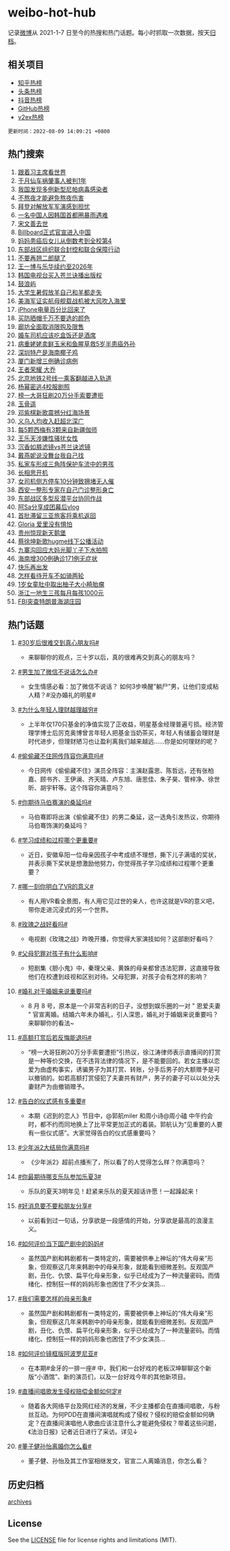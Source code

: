 # weibo-hot-hub

记录[微博](https://www.weibo.com)从 2021-1-7 日至今的热搜和热门话题。每小时抓取一次数据，按天[归档](archives)。

## 相关项目

- [知乎热榜](https://github.com/lonnyzhang423/zhihu-hot-hub)
- [头条热榜](https://github.com/lonnyzhang423/toutiao-hot-hub)
- [抖音热榜](https://github.com/lonnyzhang423/douyin-hot-hub)
- [GitHub热榜](https://github.com/lonnyzhang423/github-hot-hub)
- [v2ex热榜](https://github.com/lonnyzhang423/v2ex-hot-hub)


`更新时间：2022-08-09 14:09:21 +0800`

## 热门搜索

1. [跟着习主席看世界](https://m.weibo.cn/search?containerid=100103type%3D1%26t%3D10%26q%3D%23%E8%B7%9F%E7%9D%80%E4%B9%A0%E4%B8%BB%E5%B8%AD%E7%9C%8B%E4%B8%96%E7%95%8C%23&stream_entry_id=51&isnewpage=1&extparam=seat%3D1%26cate%3D10103%26dgr%3D0%26filter_type%3Drealtimehot%26pos%3D0%26c_type%3D51%26display_time%3D1660025361%26pre_seqid%3D16600253610100401776&luicode=10000011&lfid=106003type%253D25%2526t%253D3%2526disable_hot%253D1%2526filter_type%253Drealtimehot)
1. [于月仙车祸肇事人被判1年](https://m.weibo.cn/search?containerid=100103type%3D1%26t%3D10%26q%3D%23%E4%BA%8E%E6%9C%88%E4%BB%99%E8%BD%A6%E7%A5%B8%E8%82%87%E4%BA%8B%E4%BA%BA%E8%A2%AB%E5%88%A41%E5%B9%B4%23&stream_entry_id=31&isnewpage=1&extparam=seat%3D1%26lcate%3D5001%26realpos%3D1%26filter_type%3Drealtimehot%26dgr%3D0%26c_type%3D31%26cate%3D0%26pos%3D0%26flag%3D2%26display_time%3D1660025361%26pre_seqid%3D16600253610100401776&luicode=10000011&lfid=106003type%253D25%2526t%253D3%2526disable_hot%253D1%2526filter_type%253Drealtimehot)
1. [我国发现多例新型尼帕病毒感染者](https://m.weibo.cn/search?containerid=100103type%3D1%26t%3D10%26q%3D%23%E6%88%91%E5%9B%BD%E5%8F%91%E7%8E%B0%E5%A4%9A%E4%BE%8B%E6%96%B0%E5%9E%8B%E5%B0%BC%E5%B8%95%E7%97%85%E6%AF%92%E6%84%9F%E6%9F%93%E8%80%85%23&stream_entry_id=31&isnewpage=1&extparam=seat%3D1%26lcate%3D5001%26realpos%3D2%26filter_type%3Drealtimehot%26dgr%3D0%26c_type%3D31%26cate%3D0%26pos%3D1%26flag%3D0%26display_time%3D1660025361%26pre_seqid%3D16600253610100401776&luicode=10000011&lfid=106003type%253D25%2526t%253D3%2526disable_hot%253D1%2526filter_type%253Drealtimehot)
1. [不熬夜才能避免熬夜伤害](https://m.weibo.cn/search?containerid=100103type%3D1%26t%3D10%26q%3D%23%E4%B8%8D%E7%86%AC%E5%A4%9C%E6%89%8D%E8%83%BD%E9%81%BF%E5%85%8D%E7%86%AC%E5%A4%9C%E4%BC%A4%E5%AE%B3%23&stream_entry_id=31&isnewpage=1&extparam=seat%3D1%26lcate%3D5001%26realpos%3D3%26filter_type%3Drealtimehot%26dgr%3D0%26c_type%3D31%26cate%3D0%26pos%3D2%26flag%3D0%26display_time%3D1660025361%26pre_seqid%3D16600253610100401776&luicode=10000011&lfid=106003type%253D25%2526t%253D3%2526disable_hot%253D1%2526filter_type%253Drealtimehot)
1. [拜登对解放军军演感到担忧](https://m.weibo.cn/search?containerid=100103type%3D1%26t%3D10%26q%3D%23%E6%8B%9C%E7%99%BB%E5%AF%B9%E8%A7%A3%E6%94%BE%E5%86%9B%E5%86%9B%E6%BC%94%E6%84%9F%E5%88%B0%E6%8B%85%E5%BF%A7%23&stream_entry_id=31&isnewpage=1&extparam=seat%3D1%26lcate%3D5001%26realpos%3D4%26filter_type%3Drealtimehot%26dgr%3D0%26c_type%3D31%26cate%3D0%26pos%3D3%26flag%3D1%26display_time%3D1660025361%26pre_seqid%3D16600253610100401776&luicode=10000011&lfid=106003type%253D25%2526t%253D3%2526disable_hot%253D1%2526filter_type%253Drealtimehot)
1. [一名中国人因韩国首都圈暴雨遇难](https://m.weibo.cn/search?containerid=100103type%3D1%26t%3D10%26q%3D%23%E4%B8%80%E5%90%8D%E4%B8%AD%E5%9B%BD%E4%BA%BA%E5%9B%A0%E9%9F%A9%E5%9B%BD%E9%A6%96%E9%83%BD%E5%9C%88%E6%9A%B4%E9%9B%A8%E9%81%87%E9%9A%BE%23&stream_entry_id=31&isnewpage=1&extparam=seat%3D1%26lcate%3D5001%26realpos%3D5%26filter_type%3Drealtimehot%26dgr%3D0%26c_type%3D31%26cate%3D0%26pos%3D4%26flag%3D0%26display_time%3D1660025361%26pre_seqid%3D16600253610100401776&luicode=10000011&lfid=106003type%253D25%2526t%253D3%2526disable_hot%253D1%2526filter_type%253Drealtimehot)
1. [宋文善去世](https://m.weibo.cn/search?containerid=100103type%3D1%26t%3D10%26q%3D%23%E5%AE%8B%E6%96%87%E5%96%84%E5%8E%BB%E4%B8%96%23&stream_entry_id=31&isnewpage=1&extparam=seat%3D1%26lcate%3D5001%26realpos%3D6%26filter_type%3Drealtimehot%26dgr%3D0%26c_type%3D31%26cate%3D0%26pos%3D5%26flag%3D1%26display_time%3D1660025361%26pre_seqid%3D16600253610100401776&luicode=10000011&lfid=106003type%253D25%2526t%253D3%2526disable_hot%253D1%2526filter_type%253Drealtimehot)
1. [Billboard正式官宣进入中国](https://m.weibo.cn/search?containerid=100103type%3D1%26t%3D10%26q%3D%23Billboard%E6%AD%A3%E5%BC%8F%E5%AE%98%E5%AE%A3%E8%BF%9B%E5%85%A5%E4%B8%AD%E5%9B%BD%23&stream_entry_id=31&isnewpage=1&extparam=seat%3D1%26lcate%3D5001%26realpos%3D7%26filter_type%3Drealtimehot%26dgr%3D0%26c_type%3D31%26cate%3D0%26pos%3D6%26flag%3D0%26display_time%3D1660025361%26pre_seqid%3D16600253610100401776&luicode=10000011&lfid=106003type%253D25%2526t%253D3%2526disable_hot%253D1%2526filter_type%253Drealtimehot)
1. [妈妈患癌后女儿从倒数考到全校第4](https://m.weibo.cn/search?containerid=100103type%3D1%26t%3D10%26q%3D%23%E5%A6%88%E5%A6%88%E6%82%A3%E7%99%8C%E5%90%8E%E5%A5%B3%E5%84%BF%E4%BB%8E%E5%80%92%E6%95%B0%E8%80%83%E5%88%B0%E5%85%A8%E6%A0%A1%E7%AC%AC4%23&stream_entry_id=31&isnewpage=1&extparam=seat%3D1%26lcate%3D5001%26realpos%3D8%26filter_type%3Drealtimehot%26dgr%3D0%26c_type%3D31%26cate%3D0%26pos%3D7%26flag%3D0%26display_time%3D1660025361%26pre_seqid%3D16600253610100401776&luicode=10000011&lfid=106003type%253D25%2526t%253D3%2526disable_hot%253D1%2526filter_type%253Drealtimehot)
1. [东部战区组织联合封控和联合保障行动](https://m.weibo.cn/search?containerid=100103type%3D1%26t%3D10%26q%3D%23%E4%B8%9C%E9%83%A8%E6%88%98%E5%8C%BA%E7%BB%84%E7%BB%87%E8%81%94%E5%90%88%E5%B0%81%E6%8E%A7%E5%92%8C%E8%81%94%E5%90%88%E4%BF%9D%E9%9A%9C%E8%A1%8C%E5%8A%A8%23&stream_entry_id=31&isnewpage=1&extparam=seat%3D1%26lcate%3D5001%26realpos%3D9%26filter_type%3Drealtimehot%26dgr%3D0%26c_type%3D31%26cate%3D0%26pos%3D8%26flag%3D1%26display_time%3D1660025361%26pre_seqid%3D16600253610100401776&luicode=10000011&lfid=106003type%253D25%2526t%253D3%2526disable_hot%253D1%2526filter_type%253Drealtimehot)
1. [不要再翘二郎腿了](https://m.weibo.cn/search?containerid=100103type%3D1%26t%3D10%26q%3D%23%E4%B8%8D%E8%A6%81%E5%86%8D%E7%BF%98%E4%BA%8C%E9%83%8E%E8%85%BF%E4%BA%86%23&stream_entry_id=31&isnewpage=1&extparam=seat%3D1%26lcate%3D5001%26realpos%3D10%26filter_type%3Drealtimehot%26dgr%3D0%26c_type%3D31%26cate%3D0%26pos%3D9%26flag%3D0%26display_time%3D1660025361%26pre_seqid%3D16600253610100401776&luicode=10000011&lfid=106003type%253D25%2526t%253D3%2526disable_hot%253D1%2526filter_type%253Drealtimehot)
1. [王一博与乐华续约至2026年](https://m.weibo.cn/search?containerid=100103type%3D1%26t%3D10%26q%3D%23%E7%8E%8B%E4%B8%80%E5%8D%9A%E4%B8%8E%E4%B9%90%E5%8D%8E%E7%BB%AD%E7%BA%A6%E8%87%B32026%E5%B9%B4%23&stream_entry_id=31&isnewpage=1&extparam=seat%3D1%26lcate%3D5001%26realpos%3D11%26filter_type%3Drealtimehot%26dgr%3D0%26c_type%3D31%26cate%3D0%26pos%3D10%26flag%3D0%26display_time%3D1660025361%26pre_seqid%3D16600253610100401776&luicode=10000011&lfid=106003type%253D25%2526t%253D3%2526disable_hot%253D1%2526filter_type%253Drealtimehot)
1. [韩国电视台买入苍兰诀播出版权](https://m.weibo.cn/search?containerid=100103type%3D1%26t%3D10%26q%3D%23%E9%9F%A9%E5%9B%BD%E7%94%B5%E8%A7%86%E5%8F%B0%E4%B9%B0%E5%85%A5%E8%8B%8D%E5%85%B0%E8%AF%80%E6%92%AD%E5%87%BA%E7%89%88%E6%9D%83%23&stream_entry_id=31&isnewpage=1&extparam=seat%3D1%26lcate%3D5001%26realpos%3D12%26filter_type%3Drealtimehot%26dgr%3D0%26c_type%3D31%26cate%3D0%26pos%3D11%26flag%3D1%26display_time%3D1660025361%26pre_seqid%3D16600253610100401776&luicode=10000011&lfid=106003type%253D25%2526t%253D3%2526disable_hot%253D1%2526filter_type%253Drealtimehot)
1. [鼓浪屿](https://m.weibo.cn/search?containerid=100103type%3D1%26t%3D10%26q%3D%E9%BC%93%E6%B5%AA%E5%B1%BF&stream_entry_id=31&isnewpage=1&extparam=seat%3D1%26lcate%3D5001%26realpos%3D13%26filter_type%3Drealtimehot%26dgr%3D0%26c_type%3D31%26cate%3D0%26pos%3D12%26flag%3D1%26display_time%3D1660025361%26pre_seqid%3D16600253610100401776&luicode=10000011&lfid=106003type%253D25%2526t%253D3%2526disable_hot%253D1%2526filter_type%253Drealtimehot)
1. [大学生暑假放羊自己和羊都走失](https://m.weibo.cn/search?containerid=100103type%3D1%26t%3D10%26q%3D%23%E5%A4%A7%E5%AD%A6%E7%94%9F%E6%9A%91%E5%81%87%E6%94%BE%E7%BE%8A%E8%87%AA%E5%B7%B1%E5%92%8C%E7%BE%8A%E9%83%BD%E8%B5%B0%E5%A4%B1%23&stream_entry_id=31&isnewpage=1&extparam=seat%3D1%26lcate%3D5001%26realpos%3D14%26filter_type%3Drealtimehot%26dgr%3D0%26c_type%3D31%26cate%3D0%26pos%3D13%26flag%3D0%26display_time%3D1660025361%26pre_seqid%3D16600253610100401776&luicode=10000011&lfid=106003type%253D25%2526t%253D3%2526disable_hot%253D1%2526filter_type%253Drealtimehot)
1. [美海军证实航母舰载战机被大风吹入海里](https://m.weibo.cn/search?containerid=100103type%3D1%26t%3D10%26q%3D%23%E7%BE%8E%E6%B5%B7%E5%86%9B%E8%AF%81%E5%AE%9E%E8%88%AA%E6%AF%8D%E8%88%B0%E8%BD%BD%E6%88%98%E6%9C%BA%E8%A2%AB%E5%A4%A7%E9%A3%8E%E5%90%B9%E5%85%A5%E6%B5%B7%E9%87%8C%23&stream_entry_id=31&isnewpage=1&extparam=seat%3D1%26lcate%3D5001%26realpos%3D15%26filter_type%3Drealtimehot%26dgr%3D0%26c_type%3D31%26cate%3D0%26pos%3D14%26flag%3D1%26display_time%3D1660025361%26pre_seqid%3D16600253610100401776&luicode=10000011&lfid=106003type%253D25%2526t%253D3%2526disable_hot%253D1%2526filter_type%253Drealtimehot)
1. [iPhone电量百分比回来了](https://m.weibo.cn/search?containerid=100103type%3D1%26t%3D10%26q%3D%23iPhone%E7%94%B5%E9%87%8F%E7%99%BE%E5%88%86%E6%AF%94%E5%9B%9E%E6%9D%A5%E4%BA%86%23&stream_entry_id=31&isnewpage=1&extparam=seat%3D1%26lcate%3D5001%26realpos%3D16%26filter_type%3Drealtimehot%26dgr%3D0%26c_type%3D31%26cate%3D0%26pos%3D15%26flag%3D2%26display_time%3D1660025361%26pre_seqid%3D16600253610100401776&luicode=10000011&lfid=106003type%253D25%2526t%253D3%2526disable_hot%253D1%2526filter_type%253Drealtimehot)
1. [买防晒帽千万不要选的颜色](https://m.weibo.cn/search?containerid=100103type%3D1%26t%3D10%26q%3D%23%E4%B9%B0%E9%98%B2%E6%99%92%E5%B8%BD%E5%8D%83%E4%B8%87%E4%B8%8D%E8%A6%81%E9%80%89%E7%9A%84%E9%A2%9C%E8%89%B2%23&stream_entry_id=31&isnewpage=1&extparam=seat%3D1%26lcate%3D5001%26realpos%3D17%26filter_type%3Drealtimehot%26dgr%3D0%26c_type%3D31%26cate%3D0%26pos%3D16%26flag%3D1%26display_time%3D1660025361%26pre_seqid%3D16600253610100401776&luicode=10000011&lfid=106003type%253D25%2526t%253D3%2526disable_hot%253D1%2526filter_type%253Drealtimehot)
1. [廊坊全面取消限购及限售](https://m.weibo.cn/search?containerid=100103type%3D1%26t%3D10%26q%3D%23%E5%BB%8A%E5%9D%8A%E5%85%A8%E9%9D%A2%E5%8F%96%E6%B6%88%E9%99%90%E8%B4%AD%E5%8F%8A%E9%99%90%E5%94%AE%23&stream_entry_id=31&isnewpage=1&extparam=seat%3D1%26lcate%3D5001%26realpos%3D18%26filter_type%3Drealtimehot%26dgr%3D0%26c_type%3D31%26cate%3D0%26pos%3D17%26flag%3D0%26display_time%3D1660025361%26pre_seqid%3D16600253610100401776&luicode=10000011&lfid=106003type%253D25%2526t%253D3%2526disable_hot%253D1%2526filter_type%253Drealtimehot)
1. [婚车司机应该吃盒饭还是酒席](https://m.weibo.cn/search?containerid=100103type%3D1%26t%3D10%26q%3D%23%E5%A9%9A%E8%BD%A6%E5%8F%B8%E6%9C%BA%E5%BA%94%E8%AF%A5%E5%90%83%E7%9B%92%E9%A5%AD%E8%BF%98%E6%98%AF%E9%85%92%E5%B8%AD%23&stream_entry_id=31&isnewpage=1&extparam=seat%3D1%26lcate%3D5001%26realpos%3D19%26filter_type%3Drealtimehot%26dgr%3D0%26c_type%3D31%26cate%3D0%26pos%3D18%26flag%3D0%26display_time%3D1660025361%26pre_seqid%3D16600253610100401776&luicode=10000011&lfid=106003type%253D25%2526t%253D3%2526disable_hot%253D1%2526filter_type%253Drealtimehot)
1. [病重姥姥卖鲜玉米和鱼腥草救5岁半患癌外孙](https://m.weibo.cn/search?containerid=100103type%3D1%26t%3D10%26q%3D%E7%97%85%E9%87%8D%E5%A7%A5%E5%A7%A5%E5%8D%96%E9%B2%9C%E7%8E%89%E7%B1%B3%E5%92%8C%E9%B1%BC%E8%85%A5%E8%8D%89%E6%95%915%E5%B2%81%E5%8D%8A%E6%82%A3%E7%99%8C%E5%A4%96%E5%AD%99&stream_entry_id=31&isnewpage=1&extparam=seat%3D1%26lcate%3D5001%26realpos%3D20%26filter_type%3Drealtimehot%26dgr%3D0%26c_type%3D31%26cate%3D0%26pos%3D19%26flag%3D1%26display_time%3D1660025361%26pre_seqid%3D16600253610100401776&luicode=10000011&lfid=106003type%253D25%2526t%253D3%2526disable_hot%253D1%2526filter_type%253Drealtimehot)
1. [深圳特产是海南椰子鸡](https://m.weibo.cn/search?containerid=100103type%3D1%26t%3D10%26q%3D%23%E6%B7%B1%E5%9C%B3%E7%89%B9%E4%BA%A7%E6%98%AF%E6%B5%B7%E5%8D%97%E6%A4%B0%E5%AD%90%E9%B8%A1%23&stream_entry_id=31&isnewpage=1&extparam=seat%3D1%26lcate%3D5001%26realpos%3D21%26filter_type%3Drealtimehot%26dgr%3D0%26c_type%3D31%26cate%3D0%26pos%3D20%26flag%3D1%26display_time%3D1660025361%26pre_seqid%3D16600253610100401776&luicode=10000011&lfid=106003type%253D25%2526t%253D3%2526disable_hot%253D1%2526filter_type%253Drealtimehot)
1. [厦门新增三例确诊病例](https://m.weibo.cn/search?containerid=100103type%3D1%26t%3D10%26q%3D%23%E5%8E%A6%E9%97%A8%E6%96%B0%E5%A2%9E%E4%B8%89%E4%BE%8B%E7%A1%AE%E8%AF%8A%E7%97%85%E4%BE%8B%23&stream_entry_id=31&isnewpage=1&extparam=seat%3D1%26lcate%3D5001%26realpos%3D22%26filter_type%3Drealtimehot%26dgr%3D0%26c_type%3D31%26cate%3D0%26pos%3D21%26flag%3D1%26display_time%3D1660025361%26pre_seqid%3D16600253610100401776&luicode=10000011&lfid=106003type%253D25%2526t%253D3%2526disable_hot%253D1%2526filter_type%253Drealtimehot)
1. [王者荣耀 大乔](https://m.weibo.cn/search?containerid=100103type%3D1%26t%3D10%26q%3D%E7%8E%8B%E8%80%85%E8%8D%A3%E8%80%80+%E5%A4%A7%E4%B9%94&stream_entry_id=31&isnewpage=1&extparam=seat%3D1%26lcate%3D5001%26realpos%3D23%26filter_type%3Drealtimehot%26dgr%3D0%26c_type%3D31%26cate%3D0%26pos%3D22%26flag%3D0%26display_time%3D1660025361%26pre_seqid%3D16600253610100401776&luicode=10000011&lfid=106003type%253D25%2526t%253D3%2526disable_hot%253D1%2526filter_type%253Drealtimehot)
1. [北京地铁2号线一乘客翻越进入轨道](https://m.weibo.cn/search?containerid=100103type%3D1%26t%3D10%26q%3D%23%E5%8C%97%E4%BA%AC%E5%9C%B0%E9%93%812%E5%8F%B7%E7%BA%BF%E4%B8%80%E4%B9%98%E5%AE%A2%E7%BF%BB%E8%B6%8A%E8%BF%9B%E5%85%A5%E8%BD%A8%E9%81%93%23&stream_entry_id=31&isnewpage=1&extparam=seat%3D1%26lcate%3D5001%26realpos%3D24%26filter_type%3Drealtimehot%26dgr%3D0%26c_type%3D31%26cate%3D0%26pos%3D23%26flag%3D1%26display_time%3D1660025361%26pre_seqid%3D16600253610100401776&luicode=10000011&lfid=106003type%253D25%2526t%253D3%2526disable_hot%253D1%2526filter_type%253Drealtimehot)
1. [杨幂密逃4校服剧照](https://m.weibo.cn/search?containerid=100103type%3D1%26t%3D10%26q%3D%23%E6%9D%A8%E5%B9%82%E5%AF%86%E9%80%834%E6%A0%A1%E6%9C%8D%E5%89%A7%E7%85%A7%23&stream_entry_id=31&isnewpage=1&extparam=seat%3D1%26lcate%3D5001%26realpos%3D25%26filter_type%3Drealtimehot%26dgr%3D0%26c_type%3D31%26cate%3D0%26pos%3D24%26flag%3D0%26display_time%3D1660025361%26pre_seqid%3D16600253610100401776&luicode=10000011&lfid=106003type%253D25%2526t%253D3%2526disable_hot%253D1%2526filter_type%253Drealtimehot)
1. [榜一大哥狂刷20万分手索要遭拒](https://m.weibo.cn/search?containerid=100103type%3D1%26t%3D10%26q%3D%23%E6%A6%9C%E4%B8%80%E5%A4%A7%E5%93%A5%E7%8B%82%E5%88%B720%E4%B8%87%E5%88%86%E6%89%8B%E7%B4%A2%E8%A6%81%E9%81%AD%E6%8B%92%23&stream_entry_id=31&isnewpage=1&extparam=seat%3D1%26lcate%3D5001%26realpos%3D26%26filter_type%3Drealtimehot%26dgr%3D0%26c_type%3D31%26cate%3D0%26pos%3D25%26flag%3D0%26display_time%3D1660025361%26pre_seqid%3D16600253610100401776&luicode=10000011&lfid=106003type%253D25%2526t%253D3%2526disable_hot%253D1%2526filter_type%253Drealtimehot)
1. [玉骨遥](http://m.weibo.cn/c/wbox?&id=j84w2uenjc&roomid=10577&q=%23%E7%8E%89%E9%AA%A8%E9%81%A5%23&extparam=seat%3D1%26lcate%3D5001%26realpos%3D27%26filter_type%3Drealtimehot%26dgr%3D0%26c_type%3D31%26cate%3D0%26pos%3D26%26flag%3D1%26display_time%3D1660025361%26pre_seqid%3D16600253610100401776&luicode=10000011&lfid=106003type%253D25%2526t%253D3%2526disable_hot%253D1%2526filter_type%253Drealtimehot)
1. [邓紫棋新歌震撼分红海场景](https://m.weibo.cn/search?containerid=100103type%3D1%26t%3D10%26q%3D%23%E9%82%93%E7%B4%AB%E6%A3%8B%E6%96%B0%E6%AD%8C%E9%9C%87%E6%92%BC%E5%88%86%E7%BA%A2%E6%B5%B7%E5%9C%BA%E6%99%AF%23&stream_entry_id=31&isnewpage=1&extparam=seat%3D1%26lcate%3D5001%26realpos%3D28%26filter_type%3Drealtimehot%26dgr%3D0%26c_type%3D31%26cate%3D0%26pos%3D27%26flag%3D1%26display_time%3D1660025361%26pre_seqid%3D16600253610100401776&luicode=10000011&lfid=106003type%253D25%2526t%253D3%2526disable_hot%253D1%2526filter_type%253Drealtimehot)
1. [义乌人均收入赶超北深广](https://m.weibo.cn/search?containerid=100103type%3D1%26t%3D10%26q%3D%23%E4%B9%89%E4%B9%8C%E4%BA%BA%E5%9D%87%E6%94%B6%E5%85%A5%E8%B5%B6%E8%B6%85%E5%8C%97%E6%B7%B1%E5%B9%BF%23&stream_entry_id=31&isnewpage=1&extparam=seat%3D1%26lcate%3D5001%26realpos%3D29%26filter_type%3Drealtimehot%26dgr%3D0%26c_type%3D31%26cate%3D0%26pos%3D28%26flag%3D1%26display_time%3D1660025361%26pre_seqid%3D16600253610100401776&luicode=10000011&lfid=106003type%253D25%2526t%253D3%2526disable_hot%253D1%2526filter_type%253Drealtimehot)
1. [每5颗西梅有3颗来自新疆伽师](https://m.weibo.cn/search?containerid=100103type%3D1%26t%3D10%26q%3D%23%E6%AF%8F5%E9%A2%97%E8%A5%BF%E6%A2%85%E6%9C%893%E9%A2%97%E6%9D%A5%E8%87%AA%E6%96%B0%E7%96%86%E4%BC%BD%E5%B8%88%23&stream_entry_id=31&isnewpage=1&extparam=seat%3D1%26lcate%3D5001%26realpos%3D30%26filter_type%3Drealtimehot%26dgr%3D0%26c_type%3D31%26cate%3D0%26pos%3D29%26flag%3D0%26display_time%3D1660025361%26pre_seqid%3D16600253610100401776&luicode=10000011&lfid=106003type%253D25%2526t%253D3%2526disable_hot%253D1%2526filter_type%253Drealtimehot)
1. [王乐天涉嫌性骚扰女性](https://m.weibo.cn/search?containerid=100103type%3D1%26t%3D10%26q%3D%23%E7%8E%8B%E4%B9%90%E5%A4%A9%E6%B6%89%E5%AB%8C%E6%80%A7%E9%AA%9A%E6%89%B0%E5%A5%B3%E6%80%A7%23&stream_entry_id=31&isnewpage=1&extparam=seat%3D1%26lcate%3D5001%26realpos%3D31%26filter_type%3Drealtimehot%26dgr%3D0%26c_type%3D31%26cate%3D0%26pos%3D30%26flag%3D0%26display_time%3D1660025361%26pre_seqid%3D16600253610100401776&luicode=10000011&lfid=106003type%253D25%2526t%253D3%2526disable_hot%253D1%2526filter_type%253Drealtimehot)
1. [沉香如屑滤镜vs苍兰诀滤镜](https://m.weibo.cn/search?containerid=100103type%3D1%26t%3D10%26q%3D%23%E6%B2%89%E9%A6%99%E5%A6%82%E5%B1%91%E6%BB%A4%E9%95%9Cvs%E8%8B%8D%E5%85%B0%E8%AF%80%E6%BB%A4%E9%95%9C%23&stream_entry_id=31&isnewpage=1&extparam=seat%3D1%26lcate%3D5001%26realpos%3D32%26filter_type%3Drealtimehot%26dgr%3D0%26c_type%3D31%26cate%3D0%26pos%3D31%26flag%3D0%26display_time%3D1660025361%26pre_seqid%3D16600253610100401776&luicode=10000011&lfid=106003type%253D25%2526t%253D3%2526disable_hot%253D1%2526filter_type%253Drealtimehot)
1. [戴燕妮说没舞台我自己找](https://m.weibo.cn/search?containerid=100103type%3D1%26t%3D10%26q%3D%23%E6%88%B4%E7%87%95%E5%A6%AE%E8%AF%B4%E6%B2%A1%E8%88%9E%E5%8F%B0%E6%88%91%E8%87%AA%E5%B7%B1%E6%89%BE%23&stream_entry_id=31&isnewpage=1&extparam=seat%3D1%26lcate%3D5001%26realpos%3D33%26filter_type%3Drealtimehot%26dgr%3D0%26c_type%3D31%26cate%3D0%26pos%3D32%26flag%3D1%26display_time%3D1660025361%26pre_seqid%3D16600253610100401776&luicode=10000011&lfid=106003type%253D25%2526t%253D3%2526disable_hot%253D1%2526filter_type%253Drealtimehot)
1. [私家车形成三角阵保护车流中的男孩](https://m.weibo.cn/search?containerid=100103type%3D1%26t%3D10%26q%3D%23%E7%A7%81%E5%AE%B6%E8%BD%A6%E5%BD%A2%E6%88%90%E4%B8%89%E8%A7%92%E9%98%B5%E4%BF%9D%E6%8A%A4%E8%BD%A6%E6%B5%81%E4%B8%AD%E7%9A%84%E7%94%B7%E5%AD%A9%23&stream_entry_id=31&isnewpage=1&extparam=seat%3D1%26lcate%3D5001%26realpos%3D34%26filter_type%3Drealtimehot%26dgr%3D0%26c_type%3D31%26cate%3D0%26pos%3D33%26flag%3D0%26display_time%3D1660025361%26pre_seqid%3D16600253610100401776&luicode=10000011&lfid=106003type%253D25%2526t%253D3%2526disable_hot%253D1%2526filter_type%253Drealtimehot)
1. [长相思开机](https://m.weibo.cn/search?containerid=100103type%3D1%26t%3D10%26q%3D%23%E9%95%BF%E7%9B%B8%E6%80%9D%E5%BC%80%E6%9C%BA%23&stream_entry_id=31&isnewpage=1&extparam=seat%3D1%26lcate%3D5001%26realpos%3D35%26filter_type%3Drealtimehot%26dgr%3D0%26c_type%3D31%26cate%3D0%26pos%3D34%26flag%3D0%26display_time%3D1660025361%26pre_seqid%3D16600253610100401776&luicode=10000011&lfid=106003type%253D25%2526t%253D3%2526disable_hot%253D1%2526filter_type%253Drealtimehot)
1. [女司机侧方停车10分钟致拥堵无人催](https://m.weibo.cn/search?containerid=100103type%3D1%26t%3D10%26q%3D%23%E5%A5%B3%E5%8F%B8%E6%9C%BA%E4%BE%A7%E6%96%B9%E5%81%9C%E8%BD%A610%E5%88%86%E9%92%9F%E8%87%B4%E6%8B%A5%E5%A0%B5%E6%97%A0%E4%BA%BA%E5%82%AC%23&stream_entry_id=31&isnewpage=1&extparam=seat%3D1%26lcate%3D5001%26realpos%3D36%26filter_type%3Drealtimehot%26dgr%3D0%26c_type%3D31%26cate%3D0%26pos%3D35%26flag%3D1%26display_time%3D1660025361%26pre_seqid%3D16600253610100401776&luicode=10000011&lfid=106003type%253D25%2526t%253D3%2526disable_hot%253D1%2526filter_type%253Drealtimehot)
1. [西安一整形专家在自己门诊整形身亡](https://m.weibo.cn/search?containerid=100103type%3D1%26t%3D10%26q%3D%23%E8%A5%BF%E5%AE%89%E4%B8%80%E6%95%B4%E5%BD%A2%E4%B8%93%E5%AE%B6%E5%9C%A8%E8%87%AA%E5%B7%B1%E9%97%A8%E8%AF%8A%E6%95%B4%E5%BD%A2%E8%BA%AB%E4%BA%A1%23&stream_entry_id=31&isnewpage=1&extparam=seat%3D1%26lcate%3D5001%26realpos%3D37%26filter_type%3Drealtimehot%26dgr%3D0%26c_type%3D31%26cate%3D0%26pos%3D36%26flag%3D1%26display_time%3D1660025361%26pre_seqid%3D16600253610100401776&luicode=10000011&lfid=106003type%253D25%2526t%253D3%2526disable_hot%253D1%2526filter_type%253Drealtimehot)
1. [东部战区多型反潜平台协同作战](https://m.weibo.cn/search?containerid=100103type%3D1%26t%3D10%26q%3D%23%E4%B8%9C%E9%83%A8%E6%88%98%E5%8C%BA%E5%A4%9A%E5%9E%8B%E5%8F%8D%E6%BD%9C%E5%B9%B3%E5%8F%B0%E5%8D%8F%E5%90%8C%E4%BD%9C%E6%88%98%23&stream_entry_id=31&isnewpage=1&extparam=seat%3D1%26lcate%3D5001%26realpos%3D38%26filter_type%3Drealtimehot%26dgr%3D0%26c_type%3D31%26cate%3D0%26pos%3D37%26flag%3D0%26display_time%3D1660025361%26pre_seqid%3D16600253610100401776&luicode=10000011&lfid=106003type%253D25%2526t%253D3%2526disable_hot%253D1%2526filter_type%253Drealtimehot)
1. [阿Sa分享成团幕后vlog](https://m.weibo.cn/search?containerid=100103type%3D1%26t%3D10%26q%3D%23%E9%98%BFSa%E5%88%86%E4%BA%AB%E6%88%90%E5%9B%A2%E5%B9%95%E5%90%8Evlog%23&stream_entry_id=31&isnewpage=1&extparam=seat%3D1%26lcate%3D5001%26realpos%3D39%26filter_type%3Drealtimehot%26dgr%3D0%26c_type%3D31%26cate%3D0%26pos%3D38%26flag%3D1%26display_time%3D1660025361%26pre_seqid%3D16600253610100401776&luicode=10000011&lfid=106003type%253D25%2526t%253D3%2526disable_hot%253D1%2526filter_type%253Drealtimehot)
1. [首批滞留三亚旅客将乘机返回](https://m.weibo.cn/search?containerid=100103type%3D1%26t%3D10%26q%3D%23%E9%A6%96%E6%89%B9%E6%BB%9E%E7%95%99%E4%B8%89%E4%BA%9A%E6%97%85%E5%AE%A2%E5%B0%86%E4%B9%98%E6%9C%BA%E8%BF%94%E5%9B%9E%23&stream_entry_id=31&isnewpage=1&extparam=seat%3D1%26lcate%3D5001%26realpos%3D40%26filter_type%3Drealtimehot%26dgr%3D0%26c_type%3D31%26cate%3D0%26pos%3D39%26flag%3D1%26display_time%3D1660025361%26pre_seqid%3D16600253610100401776&luicode=10000011&lfid=106003type%253D25%2526t%253D3%2526disable_hot%253D1%2526filter_type%253Drealtimehot)
1. [Gloria 爱里没有惧怕](https://m.weibo.cn/search?containerid=100103type%3D1%26t%3D10%26q%3DGloria+%E7%88%B1%E9%87%8C%E6%B2%A1%E6%9C%89%E6%83%A7%E6%80%95&stream_entry_id=31&isnewpage=1&extparam=seat%3D1%26lcate%3D5001%26realpos%3D41%26filter_type%3Drealtimehot%26dgr%3D0%26c_type%3D31%26cate%3D0%26pos%3D40%26flag%3D1%26display_time%3D1660025361%26pre_seqid%3D16600253610100401776&luicode=10000011&lfid=106003type%253D25%2526t%253D3%2526disable_hot%253D1%2526filter_type%253Drealtimehot)
1. [贵州惊现新天鹅堡](https://m.weibo.cn/search?containerid=100103type%3D1%26t%3D10%26q%3D%23%E8%B4%B5%E5%B7%9E%E6%83%8A%E7%8E%B0%E6%96%B0%E5%A4%A9%E9%B9%85%E5%A0%A1%23&stream_entry_id=31&isnewpage=1&extparam=seat%3D1%26lcate%3D5001%26realpos%3D42%26filter_type%3Drealtimehot%26dgr%3D0%26c_type%3D31%26cate%3D0%26pos%3D41%26flag%3D1%26display_time%3D1660025361%26pre_seqid%3D16600253610100401776&luicode=10000011&lfid=106003type%253D25%2526t%253D3%2526disable_hot%253D1%2526filter_type%253Drealtimehot)
1. [蔡徐坤新歌hugme线下公播活动](https://m.weibo.cn/search?containerid=100103type%3D1%26t%3D10%26q%3D%E8%94%A1%E5%BE%90%E5%9D%A4%E6%96%B0%E6%AD%8Chugme%E7%BA%BF%E4%B8%8B%E5%85%AC%E6%92%AD%E6%B4%BB%E5%8A%A8&stream_entry_id=31&isnewpage=1&extparam=seat%3D1%26lcate%3D5001%26realpos%3D43%26filter_type%3Drealtimehot%26dgr%3D0%26c_type%3D31%26cate%3D0%26pos%3D42%26flag%3D1%26display_time%3D1660025361%26pre_seqid%3D16600253610100401776&luicode=10000011&lfid=106003type%253D25%2526t%253D3%2526disable_hot%253D1%2526filter_type%253Drealtimehot)
1. [九寨沟回应大妈光脚丫子下水拍照](https://m.weibo.cn/search?containerid=100103type%3D1%26t%3D10%26q%3D%23%E4%B9%9D%E5%AF%A8%E6%B2%9F%E5%9B%9E%E5%BA%94%E5%A4%A7%E5%A6%88%E5%85%89%E8%84%9A%E4%B8%AB%E5%AD%90%E4%B8%8B%E6%B0%B4%E6%8B%8D%E7%85%A7%23&stream_entry_id=31&isnewpage=1&extparam=seat%3D1%26lcate%3D5001%26realpos%3D44%26filter_type%3Drealtimehot%26dgr%3D0%26c_type%3D31%26cate%3D0%26pos%3D43%26flag%3D1%26display_time%3D1660025361%26pre_seqid%3D16600253610100401776&luicode=10000011&lfid=106003type%253D25%2526t%253D3%2526disable_hot%253D1%2526filter_type%253Drealtimehot)
1. [海南增300例确诊171例无症状](https://m.weibo.cn/search?containerid=100103type%3D1%26t%3D10%26q%3D%23%E6%B5%B7%E5%8D%97%E5%A2%9E300%E4%BE%8B%E7%A1%AE%E8%AF%8A171%E4%BE%8B%E6%97%A0%E7%97%87%E7%8A%B6%23&stream_entry_id=31&isnewpage=1&extparam=seat%3D1%26lcate%3D5001%26realpos%3D45%26filter_type%3Drealtimehot%26dgr%3D0%26c_type%3D31%26cate%3D0%26pos%3D44%26flag%3D0%26display_time%3D1660025361%26pre_seqid%3D16600253610100401776&luicode=10000011&lfid=106003type%253D25%2526t%253D3%2526disable_hot%253D1%2526filter_type%253Drealtimehot)
1. [快乐再出发](http://m.weibo.cn/c/wbox?&id=j84w2uenjc&roomid=10931&q=%23%E5%BF%AB%E4%B9%90%E5%86%8D%E5%87%BA%E5%8F%91%23&extparam=seat%3D1%26lcate%3D5001%26realpos%3D46%26filter_type%3Drealtimehot%26dgr%3D0%26c_type%3D31%26cate%3D0%26pos%3D45%26flag%3D1%26display_time%3D1660025361%26pre_seqid%3D16600253610100401776&luicode=10000011&lfid=106003type%253D25%2526t%253D3%2526disable_hot%253D1%2526filter_type%253Drealtimehot)
1. [怎样看待开车不如骑两轮](https://m.weibo.cn/search?containerid=100103type%3D1%26t%3D10%26q%3D%23%E6%80%8E%E6%A0%B7%E7%9C%8B%E5%BE%85%E5%BC%80%E8%BD%A6%E4%B8%8D%E5%A6%82%E9%AA%91%E4%B8%A4%E8%BD%AE%23&stream_entry_id=31&isnewpage=1&extparam=seat%3D1%26lcate%3D5001%26realpos%3D47%26filter_type%3Drealtimehot%26dgr%3D0%26c_type%3D31%26cate%3D0%26pos%3D46%26flag%3D0%26display_time%3D1660025361%26pre_seqid%3D16600253610100401776&luicode=10000011&lfid=106003type%253D25%2526t%253D3%2526disable_hot%253D1%2526filter_type%253Drealtimehot)
1. [1岁女童肚中取出柚子大小畸胎瘤](https://m.weibo.cn/search?containerid=100103type%3D1%26t%3D10%26q%3D%231%E5%B2%81%E5%A5%B3%E7%AB%A5%E8%82%9A%E4%B8%AD%E5%8F%96%E5%87%BA%E6%9F%9A%E5%AD%90%E5%A4%A7%E5%B0%8F%E7%95%B8%E8%83%8E%E7%98%A4%23&stream_entry_id=31&isnewpage=1&extparam=seat%3D1%26lcate%3D5001%26realpos%3D48%26filter_type%3Drealtimehot%26dgr%3D0%26c_type%3D31%26cate%3D0%26pos%3D47%26flag%3D0%26display_time%3D1660025361%26pre_seqid%3D16600253610100401776&luicode=10000011&lfid=106003type%253D25%2526t%253D3%2526disable_hot%253D1%2526filter_type%253Drealtimehot)
1. [浙江一地生三孩每月每孩1000元](https://m.weibo.cn/search?containerid=100103type%3D1%26t%3D10%26q%3D%23%E6%B5%99%E6%B1%9F%E4%B8%80%E5%9C%B0%E7%94%9F%E4%B8%89%E5%AD%A9%E6%AF%8F%E6%9C%88%E6%AF%8F%E5%AD%A91000%E5%85%83%23&stream_entry_id=31&isnewpage=1&extparam=seat%3D1%26lcate%3D5001%26realpos%3D49%26filter_type%3Drealtimehot%26dgr%3D0%26c_type%3D31%26cate%3D0%26pos%3D48%26flag%3D0%26display_time%3D1660025361%26pre_seqid%3D16600253610100401776&luicode=10000011&lfid=106003type%253D25%2526t%253D3%2526disable_hot%253D1%2526filter_type%253Drealtimehot)
1. [FBI突查特朗普海湖庄园](https://m.weibo.cn/search?containerid=100103type%3D1%26t%3D10%26q%3D%23FBI%E7%AA%81%E6%9F%A5%E7%89%B9%E6%9C%97%E6%99%AE%E6%B5%B7%E6%B9%96%E5%BA%84%E5%9B%AD%23&stream_entry_id=31&isnewpage=1&extparam=seat%3D1%26lcate%3D5001%26realpos%3D50%26filter_type%3Drealtimehot%26dgr%3D0%26c_type%3D31%26cate%3D0%26pos%3D49%26flag%3D0%26display_time%3D1660025361%26pre_seqid%3D16600253610100401776&luicode=10000011&lfid=106003type%253D25%2526t%253D3%2526disable_hot%253D1%2526filter_type%253Drealtimehot)

## 热门话题

1. [#30岁后很难交到真心朋友吗#](https://m.weibo.cn/search?containerid=231522type%3D1%26t%3D10%26q%3D%2330%E5%B2%81%E5%90%8E%E5%BE%88%E9%9A%BE%E4%BA%A4%E5%88%B0%E7%9C%9F%E5%BF%83%E6%9C%8B%E5%8F%8B%E5%90%97%23&stream_entry_id=128&isnewpage=1&extparam=seat%3D1%26lcate%3D5004%26unitid%3D1659957997683%26dgr%3D0%26cate%3D5004%26pos%3D1-0-0%26c_type%3D128%26display_time%3D1660025361%26pre_seqid%3D16600253617940227836338&luicode=10000011&lfid=231648_-_4)
    - 来聊聊你的观点，三十岁以后，真的很难再交到真心的朋友吗？

1. [#男生加了微信不说话怎么办#](https://m.weibo.cn/search?containerid=231522type%3D1%26t%3D10%26q%3D%23%E7%94%B7%E7%94%9F%E5%8A%A0%E4%BA%86%E5%BE%AE%E4%BF%A1%E4%B8%8D%E8%AF%B4%E8%AF%9D%E6%80%8E%E4%B9%88%E5%8A%9E%23&stream_entry_id=128&isnewpage=1&extparam=seat%3D1%26lcate%3D5004%26unitid%3D1659959500216%26dgr%3D0%26cate%3D5004%26pos%3D1-0-1%26c_type%3D128%26display_time%3D1660025361%26pre_seqid%3D16600253617940227836338&luicode=10000011&lfid=231648_-_4)
    - 女生情感必看：加了微信不说话？
如何3步唤醒”躺尸”男，让他们变成粘人精？#没办婚礼的明星#

1. [#为什么年轻人理财越理越穷#](https://m.weibo.cn/search?containerid=231522type%3D1%26t%3D10%26q%3D%23%E4%B8%BA%E4%BB%80%E4%B9%88%E5%B9%B4%E8%BD%BB%E4%BA%BA%E7%90%86%E8%B4%A2%E8%B6%8A%E7%90%86%E8%B6%8A%E7%A9%B7%23&stream_entry_id=128&isnewpage=1&extparam=seat%3D1%26lcate%3D5004%26unitid%3D1659959496697%26dgr%3D0%26cate%3D5004%26pos%3D1-0-2%26c_type%3D128%26display_time%3D1660025361%26pre_seqid%3D16600253617940227836338&luicode=10000011&lfid=231648_-_4)
    - 上半年仅170只基金的净值实现了正收益，明星基金经理普遍亏损。经济管理学博士后厉克奥博曾言年轻人把基金当奶茶买，年轻人有储蓄会理财是时代进步，但理财陋习也让盈利离我们越来越远......你是如何理财的呢？

1. [#偷偷藏不住网传阵容你满意吗#](https://m.weibo.cn/search?containerid=231522type%3D1%26t%3D10%26q%3D%23%E5%81%B7%E5%81%B7%E8%97%8F%E4%B8%8D%E4%BD%8F%E7%BD%91%E4%BC%A0%E9%98%B5%E5%AE%B9%E4%BD%A0%E6%BB%A1%E6%84%8F%E5%90%97%23&stream_entry_id=128&isnewpage=1&extparam=seat%3D1%26lcate%3D5004%26unitid%3D1659942675042%26dgr%3D0%26cate%3D5004%26pos%3D1-0-3%26c_type%3D128%26display_time%3D1660025361%26pre_seqid%3D16600253617940227836338&luicode=10000011&lfid=231648_-_4)
    - 今日网传《偷偷藏不住》演员全阵容：主演赵露思、陈哲远，还有张柏嘉、顾书齐、王伊澜、齐天晴、卢东旭、唐思佳、朱子昊、管梓净、徐世昕、胡宇轩等。这个阵容你满意吗？

1. [#你期待马伯骞演的桑延吗#](https://m.weibo.cn/search?containerid=231522type%3D1%26t%3D10%26q%3D%23%E4%BD%A0%E6%9C%9F%E5%BE%85%E9%A9%AC%E4%BC%AF%E9%AA%9E%E6%BC%94%E7%9A%84%E6%A1%91%E5%BB%B6%E5%90%97%23&stream_entry_id=128&isnewpage=1&extparam=seat%3D1%26lcate%3D5004%26unitid%3D1659952912437%26dgr%3D0%26cate%3D5004%26pos%3D1-0-4%26c_type%3D128%26display_time%3D1660025361%26pre_seqid%3D16600253617940227836338&luicode=10000011&lfid=231648_-_4)
    - 马伯骞即将出演《偷偷藏不住》的男二桑延，这一选角引发热议，你期待马伯骞饰演的桑延吗？

1. [#学习成绩和过程哪个更重要#](https://m.weibo.cn/search?containerid=231522type%3D1%26t%3D10%26q%3D%23%E5%AD%A6%E4%B9%A0%E6%88%90%E7%BB%A9%E5%92%8C%E8%BF%87%E7%A8%8B%E5%93%AA%E4%B8%AA%E6%9B%B4%E9%87%8D%E8%A6%81%23&stream_entry_id=128&isnewpage=1&extparam=seat%3D1%26lcate%3D5004%26unitid%3D1659948399748%26dgr%3D0%26cate%3D5004%26pos%3D1-0-5%26c_type%3D128%26display_time%3D1660025361%26pre_seqid%3D16600253617940227836338&luicode=10000011&lfid=231648_-_4)
    - 近日，安徽阜阳一位母亲因孩子中考成绩不理想，撕下儿子满墙的奖状，并表示撕下奖状是想激励他努力，你觉得孩子学习成绩和过程哪个更重要？

1. [#哪一刻你明白了VR的意义#](https://m.weibo.cn/search?containerid=231522type%3D1%26t%3D10%26q%3D%23%E5%93%AA%E4%B8%80%E5%88%BB%E4%BD%A0%E6%98%8E%E7%99%BD%E4%BA%86VR%E7%9A%84%E6%84%8F%E4%B9%89%23&stream_entry_id=128&isnewpage=1&extparam=seat%3D1%26lcate%3D5004%26unitid%3Dm1660025142%26dgr%3D0%26cate%3D5004%26pos%3D1-0-6%26c_type%3D128%26display_time%3D1660025361%26pre_seqid%3D16600253617940227836338&luicode=10000011&lfid=231648_-_4)
    - 有人用VR看全景图，有人用它见过世的亲人，也许这就是VR的意义吧，带你走进沉浸式的另一个世界。

1. [#玫瑰之战好看吗#](https://m.weibo.cn/search?containerid=231522type%3D1%26t%3D10%26q%3D%23%E7%8E%AB%E7%91%B0%E4%B9%8B%E6%88%98%E5%A5%BD%E7%9C%8B%E5%90%97%23&stream_entry_id=128&isnewpage=1&extparam=seat%3D1%26lcate%3D5004%26unitid%3D1660019506072%26dgr%3D0%26cate%3D5004%26pos%3D1-0-7%26c_type%3D128%26display_time%3D1660025361%26pre_seqid%3D16600253617940227836338&luicode=10000011&lfid=231648_-_4)
    - 电视剧《玫瑰之战》昨晚开播，你觉得大家演技如何？这部剧好看吗？

1. [#父母犯罪对孩子有什么影响#](https://m.weibo.cn/search?containerid=231522type%3D1%26t%3D10%26q%3D%23%E7%88%B6%E6%AF%8D%E7%8A%AF%E7%BD%AA%E5%AF%B9%E5%AD%A9%E5%AD%90%E6%9C%89%E4%BB%80%E4%B9%88%E5%BD%B1%E5%93%8D%23&stream_entry_id=128&isnewpage=1&extparam=seat%3D1%26lcate%3D5004%26unitid%3D1660010803394%26dgr%3D0%26cate%3D5004%26pos%3D1-0-8%26c_type%3D128%26display_time%3D1660025361%26pre_seqid%3D16600253617940227836338&luicode=10000011&lfid=231648_-_4)
    - 短剧集《胆小鬼》中，秦理父亲、黄姝的母亲都曾违法犯罪，这直接导致他们在校遭到歧视和区别对待。父母犯罪，对孩子会有怎样的影响？

1. [#婚礼对于婚姻来说重要吗#](https://m.weibo.cn/search?containerid=231522type%3D1%26t%3D10%26q%3D%23%E5%A9%9A%E7%A4%BC%E5%AF%B9%E4%BA%8E%E5%A9%9A%E5%A7%BB%E6%9D%A5%E8%AF%B4%E9%87%8D%E8%A6%81%E5%90%97%23&stream_entry_id=128&isnewpage=1&extparam=seat%3D1%26lcate%3D5004%26unitid%3Dm1660025140%26dgr%3D0%26cate%3D5004%26pos%3D1-0-9%26c_type%3D128%26display_time%3D1660025361%26pre_seqid%3D16600253617940227836338&luicode=10000011&lfid=231648_-_4)
    - 8 月 8 号，原本是一个非常吉利的日子，没想到娱乐圈的一对 " 恩爱夫妻 " 官宣离婚。结婚六年未办婚礼，引人深思，婚礼对于婚姻来说重要吗？来聊聊你的看法~

1. [#高额打赏后若反悔能退吗#](https://m.weibo.cn/search?containerid=231522type%3D1%26t%3D10%26q%3D%23%E9%AB%98%E9%A2%9D%E6%89%93%E8%B5%8F%E5%90%8E%E8%8B%A5%E5%8F%8D%E6%82%94%E8%83%BD%E9%80%80%E5%90%97%23&stream_entry_id=128&isnewpage=1&extparam=seat%3D1%26lcate%3D5004%26unitid%3D1660019504297%26dgr%3D0%26cate%3D5004%26pos%3D1-0-10%26c_type%3D128%26display_time%3D1660025361%26pre_seqid%3D16600253617940227836338&luicode=10000011&lfid=231648_-_4)
    - “榜一大哥狂刷20万分手索要遭拒”引热议，徐江涛律师表示直播间的打赏是一种等价交换，在不违背法律的情况下，是不能要回的。若女主播以恋爱为由虚构事实，诱骗男子为其打赏、转账，分手后男子的大额赠予是可以撤销的。如若高额打赏侵犯了夫妻共有财产，男子的妻子可以以处分夫妻财产为由撤销赠予。

1. [#告白的仪式感有多重要#](https://m.weibo.cn/search?containerid=231522type%3D1%26t%3D10%26q%3D%23%E5%91%8A%E7%99%BD%E7%9A%84%E4%BB%AA%E5%BC%8F%E6%84%9F%E6%9C%89%E5%A4%9A%E9%87%8D%E8%A6%81%23&stream_entry_id=128&isnewpage=1&extparam=seat%3D1%26lcate%3D5004%26unitid%3D1659854156537%26dgr%3D0%26cate%3D5004%26pos%3D1-0-11%26c_type%3D128%26display_time%3D1660025361%26pre_seqid%3D16600253617940227836338&luicode=10000011&lfid=231648_-_4)
    - 本期《迟到的恋人》节目中，@郭航miler 和周小诗@周小磕 中午约会时，都不约而同地换上了比平常更加正式的着装。郭航认为“见重要的人要有一些仪式感”。大家觉得告白的仪式感重要吗？

1. [#少年派2大结局你满意吗#](https://m.weibo.cn/search?containerid=231522type%3D1%26t%3D10%26q%3D%23%E5%B0%91%E5%B9%B4%E6%B4%BE2%E5%A4%A7%E7%BB%93%E5%B1%80%E4%BD%A0%E6%BB%A1%E6%84%8F%E5%90%97%23&stream_entry_id=128&isnewpage=1&extparam=seat%3D1%26lcate%3D5004%26unitid%3D1659867358867%26dgr%3D0%26cate%3D5004%26pos%3D1-0-12%26c_type%3D128%26display_time%3D1660025361%26pre_seqid%3D16600253617940227836338&luicode=10000011&lfid=231648_-_4)
    - 《少年派2》超前点播🈶了，所以看了的人觉得怎么样？你满意吗？

1. [#你最期待哪支乐队参加乐夏3#](https://m.weibo.cn/search?containerid=231522type%3D1%26t%3D10%26q%3D%23%E4%BD%A0%E6%9C%80%E6%9C%9F%E5%BE%85%E5%93%AA%E6%94%AF%E4%B9%90%E9%98%9F%E5%8F%82%E5%8A%A0%E4%B9%90%E5%A4%8F3%23&stream_entry_id=128&isnewpage=1&extparam=seat%3D1%26lcate%3D5004%26unitid%3D1660021306226%26dgr%3D0%26cate%3D5004%26pos%3D1-0-13%26c_type%3D128%26display_time%3D1660025361%26pre_seqid%3D16600253617940227836338&luicode=10000011&lfid=231648_-_4)
    - 乐队的夏天3明年见！赶紧来乐队的夏天超话许愿！一起躁起来！

1. [#好消息要不要和朋友分享#](https://m.weibo.cn/search?containerid=231522type%3D1%26t%3D10%26q%3D%23%E5%A5%BD%E6%B6%88%E6%81%AF%E8%A6%81%E4%B8%8D%E8%A6%81%E5%92%8C%E6%9C%8B%E5%8F%8B%E5%88%86%E4%BA%AB%23&stream_entry_id=128&isnewpage=1&extparam=seat%3D1%26lcate%3D5004%26unitid%3D1659874261349%26dgr%3D0%26cate%3D5004%26pos%3D1-0-14%26c_type%3D128%26display_time%3D1660025361%26pre_seqid%3D16600253617940227836338&luicode=10000011&lfid=231648_-_4)
    - 以前看到过一句话，分享欲是一段感情的开始，分享欲是最高的浪漫主义。

1. [#如何评价当下国产剧中的妈妈#](https://m.weibo.cn/search?containerid=231522type%3D1%26t%3D10%26q%3D%23%E5%A6%82%E4%BD%95%E8%AF%84%E4%BB%B7%E5%BD%93%E4%B8%8B%E5%9B%BD%E4%BA%A7%E5%89%A7%E4%B8%AD%E7%9A%84%E5%A6%88%E5%A6%88%23&stream_entry_id=128&isnewpage=1&extparam=seat%3D1%26lcate%3D5004%26unitid%3D1660024916862%26dgr%3D0%26cate%3D5004%26pos%3D1-0-15%26c_type%3D128%26display_time%3D1660025361%26pre_seqid%3D16600253617940227836338&luicode=10000011&lfid=231648_-_4)
    - 虽然国产剧和韩剧都有一类特定的，需要被供奉上神坛的“伟大母亲”形象，但观察这几年来韩剧中的母亲形象，就能看到细微差别。反观国产剧，丑化、仇恨、扁平化母亲形象，似乎已经成为了一种流量密码。而情绪化、控制狂一样的妈妈形象也困住了不少女演员...

1. [#我们需要怎样的母亲形象#](https://m.weibo.cn/search?containerid=231522type%3D1%26t%3D10%26q%3D%23%E6%88%91%E4%BB%AC%E9%9C%80%E8%A6%81%E6%80%8E%E6%A0%B7%E7%9A%84%E6%AF%8D%E4%BA%B2%E5%BD%A2%E8%B1%A1%23&stream_entry_id=128&isnewpage=1&extparam=seat%3D1%26lcate%3D5004%26unitid%3D1660024915614%26dgr%3D0%26cate%3D5004%26pos%3D1-0-16%26c_type%3D128%26display_time%3D1660025361%26pre_seqid%3D16600253617940227836338&luicode=10000011&lfid=231648_-_4)
    - 虽然国产剧和韩剧都有一类特定的，需要被供奉上神坛的“伟大母亲”形象，但观察这几年来韩剧中的母亲形象，就能看到细微差别。反观国产剧，丑化、仇恨、扁平化母亲形象，似乎已经成为了一种流量密码。而情绪化、控制狂一样的妈妈形象也困住了不少女演员...

1. [#如何评价镜框版阿波罗尼亚#](https://m.weibo.cn/search?containerid=231522type%3D1%26t%3D10%26q%3D%23%E5%A6%82%E4%BD%95%E8%AF%84%E4%BB%B7%E9%95%9C%E6%A1%86%E7%89%88%E9%98%BF%E6%B3%A2%E7%BD%97%E5%B0%BC%E4%BA%9A%23&stream_entry_id=128&isnewpage=1&extparam=seat%3D1%26lcate%3D5004%26unitid%3D1659946902328%26dgr%3D0%26cate%3D5004%26pos%3D1-0-17%26c_type%3D128%26display_time%3D1660025361%26pre_seqid%3D16600253617940227836338&luicode=10000011&lfid=231648_-_4)
    - 在本期#金牙的一排一座# 中，我们和一台好戏的老板汉坤聊聊这个新版“小酒馆”、新的演员们，以及一台好戏今年的其他新项目。

1. [#直播间唱歌发生侵权赔偿金额如何定#](https://m.weibo.cn/search?containerid=231522type%3D1%26t%3D10%26q%3D%23%E7%9B%B4%E6%92%AD%E9%97%B4%E5%94%B1%E6%AD%8C%E5%8F%91%E7%94%9F%E4%BE%B5%E6%9D%83%E8%B5%94%E5%81%BF%E9%87%91%E9%A2%9D%E5%A6%82%E4%BD%95%E5%AE%9A%23&stream_entry_id=128&isnewpage=1&extparam=seat%3D1%26lcate%3D5004%26unitid%3Dm1660025117%26dgr%3D0%26cate%3D5004%26pos%3D1-0-18%26c_type%3D128%26display_time%3D1660025361%26pre_seqid%3D16600253617940227836338&luicode=10000011&lfid=231648_-_4)
    - 随着各大网络平台及网红经济的发展，不少主播都会在直播间唱歌，与粉丝互动。为何PDD在直播间演唱就构成了侵权？侵权的赔偿金额如何确定？在直播间演唱他人歌曲应该注意什么才能避免侵权？带着这些问题，《法治日报》记者近日进行了采访。详见↓

1. [#董子健孙怡离婚你怎么看#](https://m.weibo.cn/search?containerid=231522type%3D1%26t%3D10%26q%3D%23%E8%91%A3%E5%AD%90%E5%81%A5%E5%AD%99%E6%80%A1%E7%A6%BB%E5%A9%9A%E4%BD%A0%E6%80%8E%E4%B9%88%E7%9C%8B%23&stream_entry_id=128&isnewpage=1&extparam=seat%3D1%26lcate%3D5004%26unitid%3D1659926174415%26dgr%3D0%26cate%3D5004%26pos%3D1-0-19%26c_type%3D128%26display_time%3D1660025361%26pre_seqid%3D16600253617940227836338&luicode=10000011&lfid=231648_-_4)
    - 董子健、孙怡及其工作室相继发文，官宣二人离婚消息，你怎么看？


## 历史归档

[archives](archives)

## License

See the [LICENSE](LICENSE) file for license rights and limitations (MIT).
